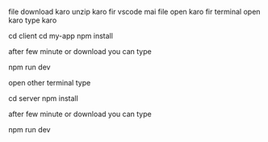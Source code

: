 file download karo unzip karo 
fir vscode mai file open karo 
fir terminal open karo type karo

cd client
cd my-app
npm install

after few minute or download you can type 

 npm run dev

 open other terminal type 
 
 cd server
 npm install 

 after few minute or download you can type 

 npm run dev
 
